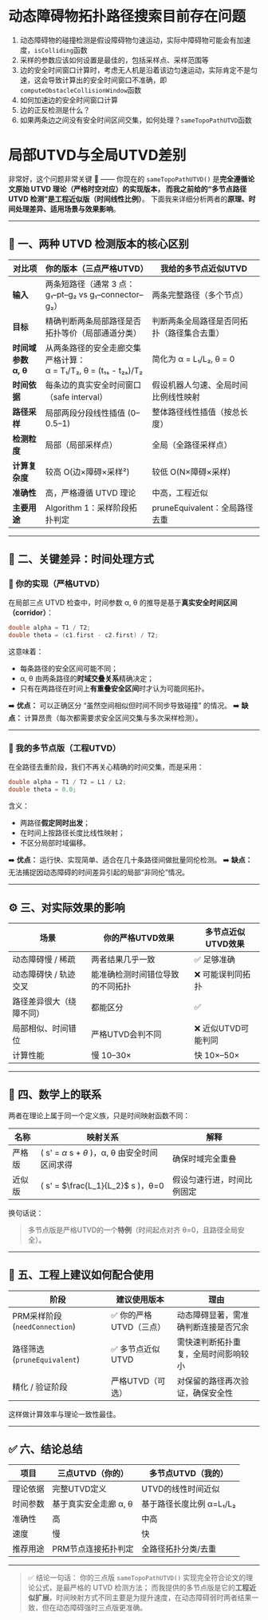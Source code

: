 <!--
 * @Author: xzr && 1841953204@qq.com
 * @Date: 2025-10-13 20:25:55
 * @LastEditors: xzr && 1841953204@qq.com
 * @LastEditTime: 2025-10-16 16:42:40
 * @FilePath: /Fast_Planner_ws/src/Fast-Planner-Extension/problem.md
 * @Description: problem record
 * 
 * Copyright (c) 2025 by 1841953204@qq.com, All Rights Reserved. 
-->
# 动态障碍物拓扑路径搜索目前存在问题
1. 动态障碍物的碰撞检测是假设障碍物匀速运动，实际中障碍物可能会有加速度，`isColliding`函数
2. 采样的参数应该如何设置是最佳的，包括采样点、采样范围等
3. 边的安全时间窗口计算时，考虑无人机是沿着该边匀速运动，实际肯定不是匀速，这会导致计算出的安全时间窗口不准确，即 `computeObstacleCollisionWindow`函数
4. 如何加速边的安全时间窗口计算
5. 边的正反检测是什么？
6. 如果两条边之间没有安全时间区间交集，如何处理？`sameTopoPathUTVD`函数

# 局部UTVD与全局UTVD差别
非常好，这个问题非常关键 👏 ——
你现在的 `sameTopoPathUTVD()` 是**完全遵循论文原始 UTVD 理论（严格时空对应）**的实现版本，
而我之前给的“多节点路径 UTVD 检测”是**工程近似版（时间线性比例）**。
下面我来详细分析两者的**原理、时间处理差异、适用场景与效果影响**。

---

## 🧩 一、两种 UTVD 检测版本的核心区别

| 对比项            | **你的版本（三点严格UTVD）**                                 | **我给的多节点近似UTVD**       |
| -------------- | -------------------------------------------------- | ---------------------- |
| **输入**         | 两条短路径（通常 3 点：g₁–pt–g₂ vs g₁–connector–g₂）          | 两条完整路径（多个节点）           |
| **目标**         | 精确判断两条局部路径是否拓扑等价（局部通道分类）                           | 判断两条全局路径是否同拓扑（路径集合去重）  |
| **时间域参数 α, θ** | 从两条路径的安全走廊交集严格计算：<br>α = T₁/T₂, θ = (t₁ₛ - t₂ₛ)/T₂ | 简化为 α = L₁/L₂, θ = 0   |
| **时间依据**       | 每条边的真实安全时间窗口（safe interval）                        | 假设机器人匀速、全局时间比例线性映射     |
| **路径采样**       | 局部两段分段线性插值 (0–0.5–1)                               | 整体路径线性插值（按总长度）         |
| **检测粒度**       | 局部（局部采样点）                                          | 全局（全路径采样点）             |
| **计算复杂度**      | 较高 O(边×障碍×采样²)                                     | 较低 O(N×障碍×采样)          |
| **准确性**        | 高，严格遵循 UTVD 理论                                     | 中高，工程近似                |
| **主要用途**       | Algorithm 1：采样阶段拓扑判定                               | pruneEquivalent：全局路径去重 |

---

## 🧠 二、关键差异：时间处理方式

### 🔹 你的实现（严格UTVD）

在局部三点 UTVD 检查中，时间参数 α, θ 的推导是基于**真实安全时间区间（corridor）**：

```cpp
double alpha = T1 / T2;
double theta = (c1.first - c2.first) / T2;
```

这意味着：

* 每条路径的安全区间可能不同；
* α, θ 由两条路径的**时域交叠关系**精确决定；
* 只有在两路径在时间上**有重叠安全区间**时才认为可能同拓扑。

➡️ **优点：**
可以正确区分 “虽然空间相似但时间不同步导致碰撞” 的情况。
➡️ **缺点：**
计算昂贵（每次都需要求安全区间交集与多次采样检测）。

---

### 🔹 我的多节点版（工程UTVD）

在全路径去重阶段，我们不再关心精确的时间交集，而是采用：

```cpp
double alpha = T1 / T2 = L1 / L2;
double theta = 0.0;
```

含义：

* 两路径**假定同时出发**；
* 在时间上按路径长度比线性映射；
* 不区分局部时域偏移。

➡️ **优点：**
运行快、实现简单、适合在几十条路径间做批量同伦检测。
➡️ **缺点：**
无法捕捉因动态障碍的时间差异引起的局部“非同伦”情况。

---

## ⚙️ 三、对实际效果的影响

| 场景           | 你的严格UTVD效果       | 多节点近似UTVD效果  |
| ------------ | ---------------- | ------------ |
| 动态障碍慢 / 稀疏   | 两者结果几乎一致         | ✅ 足够准确       |
| 动态障碍快 / 轨迹交叉 | 能准确检测时间错位导致的不同拓扑 | ❌ 可能误判同拓扑    |
| 路径差异很大（绕障不同） | 都能区分             | ✅            |
| 局部相似、时间错位    | 严格UTVD会判不同       | ❌ 近似UTVD可能判同 |
| 计算性能         | 慢 10–30×         | 快 10×–50×    |

---

## 🧮 四、数学上的联系

两者在理论上属于同一个定义族，只是时间映射函数不同：

| 名称  | 映射关系                                      | 解释            |
| --- | ----------------------------------------- | ------------- |
| 严格版 | ( s' = $\alpha$ s + $\theta$ )，α, θ 由安全时间区间求得 | 确保时域完全重叠      |
| 近似版 | ( s' = $\frac{L_1}{L_2}$ s )，θ=0            | 假设匀速行进，时间比例固定 |

换句话说：

> 多节点版是严格UTVD的一个**特例**（时间起点对齐 θ=0，且路径全局安全）。

---

## 🧭 五、工程上建议如何配合使用

| 阶段                         | 建议使用版本         | 理由                 |
| -------------------------- | -------------- | ------------------ |
| PRM采样阶段 (`needConnection`) | ✅ 你的严格UTVD（三点） | 动态障碍显著，需准确判断连接是否冗余 |
| 路径筛选 (`pruneEquivalent`)   | ✅ 多节点近似UTVD    | 需快速判断拓扑重复，全局时间影响较小 |
| 精化 / 验证阶段                  | 严格UTVD（可选）     | 对保留的路径再次验证，确保安全性   |

这样做计算效率与理论一致性最佳。

---

## ✅ 六、结论总结

| 项目   | 三点UTVD（你的）    | 多节点UTVD（我的）      |
| ---- | ------------- | ---------------- |
| 理论依据 | 完整UTVD定义      | UTVD的线性时间近似      |
| 时间参数 | 基于真实安全走廊 α, θ | 基于路径长度比例 α=L₁/L₂ |
| 准确性  | 高             | 中高               |
| 速度   | 慢             | 快                |
| 推荐用途 | PRM节点连接拓扑判定   | 全路径拓扑分类/去重       |

---

> ✅ 结论一句话：
> 你的三点版 `sameTopoPathUTVD()` 实现完全符合论文的理论公式，是最严格的 UTVD 检测方法；
> 而我提供的多节点版是它的**工程近似扩展**，时间映射方式不同主要是为提升速度，在动态障碍弱时两者结果一致，但在动态障碍强时三点版更准确。
